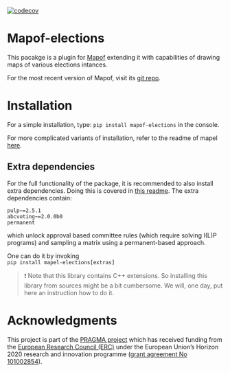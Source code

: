 [![codecov](https://codecov.io/github/science-for-democracy/mapof-elections/graph/badge.svg?token=EDMLWNYCTP)](https://codecov.io/github/science-for-democracy/mapof-elections)


# Mapof-elections
This pacakge is a plugin for [Mapof](https://pypi.org/project/mapof/) extending
it with capabilities of drawing maps of various elections intances.

For the most recent version of Mapof, visit its [git
repo](https://pypi.org/project/mapof/).

# Installation
For a simple installation, type:
`pip install mapof-elections`
in the console.

For more complicated variants of installation, refer to the readme of mapel
[here](https://github.com/szufix/mapel).

## Extra dependencies

For the full functionality of the package, it is recommended to also install
extra dependencies. Doing this is covered in [this
readme](https://pypi.org/project/mapel/). The extra dependencies contain:  
```
pulp~=2.5.1
abcvoting~=2.0.0b0
permanent
```  
which unlock approval based committee rules (which require solving I(L)P
programs) and sampling a matrix using a permanent-based approach.

One can do it by invoking  
`pip install mapel-elections[extras]`

> :exclamation: Note that this library contains C++ extensions. So installing
  this library from sources  might be a bit cumbersome. We will, one day, put
  here an instruction how to do it.


# Acknowledgments

This project is part of the [PRAGMA project](https://home.agh.edu.pl/~pragma/)
which has received funding from the [European Research Council
(ERC)](https://home.agh.edu.pl/~pragma/) under the European Union’s Horizon 2020
research and innovation programme ([grant agreement No
101002854](https://erc.easme-web.eu/?p=101002854)).



